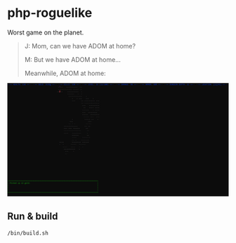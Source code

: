 # php-roguelike

Worst game on the planet.

> J: Mom, can we have ADOM at home?
> 
> M: But we have ADOM at home...
> 
> Meanwhile, ADOM at home:

![Screenshot](docs/images/screenshot.png?raw=true "Title")

## Run & build

```shell
/bin/build.sh
```